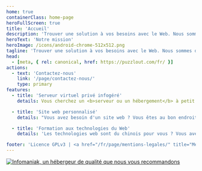 ```yaml
---
home: true
containerClass: home-page
heroFullScreen: true
title: 'Accueil'
description: 'Trouver une solution à vos besoins avec le Web. Nous sommes des passionés à travers le monde créant des produits dédiés pour nos clients. Nous pouvons vous aider.'
heroText: 'Notre mission'
heroImage: /icons/android-chrome-512x512.png
tagline: 'Trouver une solution à vos besoins avec le Web. Nous sommes des passionés à travers le monde créant des produits dédiés pour nos clients. Nous pouvons vous aider.'
head:
  - [meta, { rel: canonical, href: https://puzzlout.com/fr/ }]
actions:
  - text: 'Contactez-nous'
    link: '/page/contactez-nous/'
    type: primary
features:
  - title: 'Serveur virtuel privé infogéré'
    details: Vous cherchez un <b>serveur ou un hébergement</b> à petit prix ?

  - title: 'Site web personnalisé'
    details: "Vous avez besoin d'un site web ? Vous êtes au bon endroit ! Nous vous aiderons à le créer simplement. Complètement personnalisable grâce à Infomaniak et Elegant Themes."

  - title: 'Formation aux technologies du Web'
    details: 'Les technologies web sont du chinois pour vous ? Vous avez besoin de conseils ? Nous pouvons vous guider dans vos choix.'

footer: 'Licence GPLv3 | <a href="/fr/page/mentions-legales/" title="Mentions légales">Mentions légales</a>'
---
```


[![Infomaniak, un hébergeur de qualité que nous vous recommandons](/images/infomaniak.jpg)](https://www.infomaniak.com/goto/fr/my-easy-site?utm_term=5ff70313bf816)
